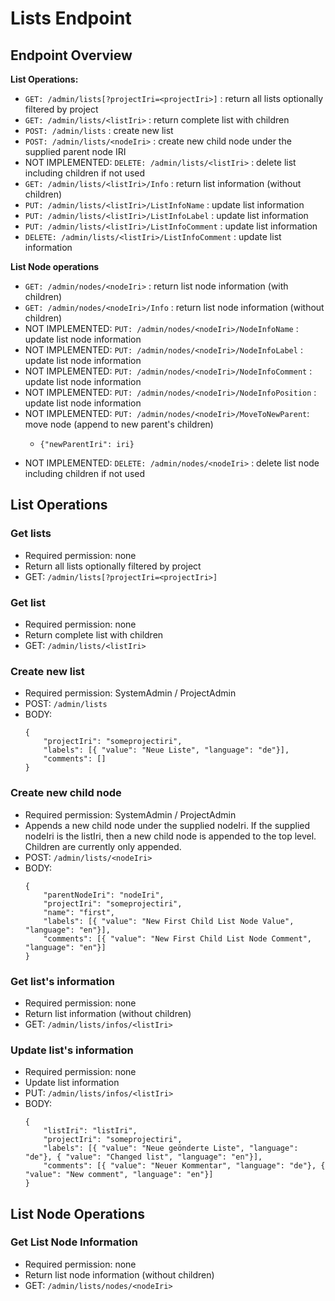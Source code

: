 <!---
Copyright © 2015-2019 the contributors (see Contributors.md).

This file is part of Knora.

Knora is free software: you can redistribute it and/or modify
it under the terms of the GNU Affero General Public License as published
by the Free Software Foundation, either version 3 of the License, or
(at your option) any later version.

Knora is distributed in the hope that it will be useful,
but WITHOUT ANY WARRANTY; without even the implied warranty of
MERCHANTABILITY or FITNESS FOR A PARTICULAR PURPOSE.  See the
GNU Affero General Public License for more details.

You should have received a copy of the GNU Affero General Public
License along with Knora.  If not, see <http://www.gnu.org/licenses/>.
-->

# Lists Endpoint

## Endpoint Overview

**List Operations:**

- `GET: /admin/lists[?projectIri=<projectIri>]` : return all lists optionally filtered by project
- `GET: /admin/lists/<listIri>` : return complete list with children
- `POST: /admin/lists` : create new list
- `POST: /admin/lists/<nodeIri>` : create new child node under the supplied parent node IRI
- NOT IMPLEMENTED: `DELETE: /admin/lists/<listIri>` : delete list including children if not used
- `GET: /admin/lists/<listIri>/Info` : return list information (without children)
- `PUT: /admin/lists/<listIri>/ListInfoName` : update list information
- `PUT: /admin/lists/<listIri>/ListInfoLabel` : update list information
- `PUT: /admin/lists/<listIri>/ListInfoComment` : update list information
- `DELETE: /admin/lists/<listIri>/ListInfoComment` : update list information

**List Node operations**

- `GET: /admin/nodes/<nodeIri>` : return list node information (with children)
- `GET: /admin/nodes/<nodeIri>/Info` : return list node information (without children)
- NOT IMPLEMENTED: `PUT: /admin/nodes/<nodeIri>/NodeInfoName` : update list node information
- NOT IMPLEMENTED: `PUT: /admin/nodes/<nodeIri>/NodeInfoLabel` : update list node information
- NOT IMPLEMENTED: `PUT: /admin/nodes/<nodeIri>/NodeInfoComment` : update list node information
- NOT IMPLEMENTED: `PUT: /admin/nodes/<nodeIri>/NodeInfoPosition` : update list node information
- NOT IMPLEMENTED: `PUT: /admin/nodes/<nodeIri>/MoveToNewParent`: move node (append to new parent's children)
    - ```
      {"newParentIri": iri}
      ```
- NOT IMPLEMENTED: `DELETE: /admin/nodes/<nodeIri>` : delete list node including children if not used

## List Operations

### Get lists

 - Required permission: none
 - Return all lists optionally filtered by project
 - GET: `/admin/lists[?projectIri=<projectIri>]`

### Get list

 - Required permission: none
 - Return complete list with children
 - GET: `/admin/lists/<listIri>`


### Create new list

  - Required permission: SystemAdmin / ProjectAdmin
  - POST: `/admin/lists`
  - BODY:
    ```
    {
        "projectIri": "someprojectiri",
        "labels": [{ "value": "Neue Liste", "language": "de"}],
        "comments": []
    } 
    ```

### Create new child node

  - Required permission: SystemAdmin / ProjectAdmin
  - Appends a new child node under the supplied nodeIri. If the supplied nodeIri
    is the listIri, then a new child node is appended to the top level. Children
    are currently only appended.
  - POST: `/admin/lists/<nodeIri>`
  - BODY:
    ```
    {
        "parentNodeIri": "nodeIri",
        "projectIri": "someprojectiri",
        "name": "first",
        "labels": [{ "value": "New First Child List Node Value", "language": "en"}],
        "comments": [{ "value": "New First Child List Node Comment", "language": "en"}]
    }
    ```

### Get list's information

 - Required permission: none
 - Return list information (without children)
 - GET: `/admin/lists/infos/<listIri>`
 
### Update list's information

 - Required permission: none
 - Update list information
 - PUT: `/admin/lists/infos/<listIri>`
 - BODY:
   ```
   {
       "listIri": "listIri",
       "projectIri": "someprojectiri",
       "labels": [{ "value": "Neue geönderte Liste", "language": "de"}, { "value": "Changed list", "language": "en"}],
       "comments": [{ "value": "Neuer Kommentar", "language": "de"}, { "value": "New comment", "language": "en"}]
   }
   ```

## List Node Operations

### Get List Node Information

 - Required permission: none
 - Return list node information (without children)
 - GET: `/admin/lists/nodes/<nodeIri>`
